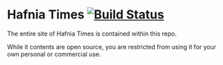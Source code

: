 Hafnia Times [![Build Status](https://travis-ci.org/hafniatimes/hafniatimes.github.io.svg)](https://travis-ci.org/hafniatimes/hafniatimes.github.io)
============
The entire site of Hafnia Times is contained within this repo.

While it contents are open source, you are restricted from using it for your own personal or commercial use.

